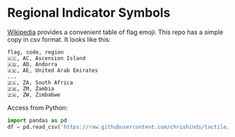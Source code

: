 # Regional Indicator Symbols

[Wikipedia](https://en.wikipedia.org/wiki/Regional_indicator_symbol) provides a convenient table of flag emoji. 
This repo has a simple copy in csv format. It looks like this:

```text
flag, code, region
🇦🇨, AC, Ascension Island
🇦🇩, AD, Andorra
🇦🇪, AE, United Arab Emirates
...
🇿🇦, ZA, South Africa
🇿🇲, ZM, Zambia
🇿🇼, ZW, Zimbabwe
```
Access from Python:
```python
import pandas as pd
df = pd.read_csv('https://raw.githubusercontent.com/chrishinds/tactile/refs/heads/main/regional-indicator-symbols.csv')
```
